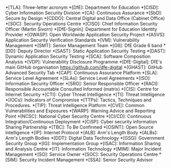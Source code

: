 *[TLA]: Three-letter acronym
*[DfE]: Department for Education
*[CISD]: Cyber Information Security Division
*[CA]: Continuous Assurance
*[SbD]: Secure by Design
*[CDDO]: Central Digital and Data Office (Cabinet Office)
*[SOC]: Security Operations Centre
*[CISO]: Chief Information Security Officer (Martin Sivorn)
*[DfE-SignIn]: Department for Education Identity Provider
*[OWASP]: Open Worldwide Application Security Project 
*[ASVS]: Application Security Verification Standards 
*[VM]: Vulnerability Management
*[SMT]: Senior Management Team
*[G6]: DfE Grade 6 band
*[DD]: Deputy Director
*[SAST]: Static Application Security Testing
*[DAST]: Dynamic Application Security Testing
*[SCA]: Software Composition Analysis
*[VDP]: Vulnerability Disclosure Programme
*[DfE-Digital]: DfE's main GitHub organisation https://github.com/dfe-digital
*[GHAST]: GitHub Advanced Security Tab
*[CAP]: Continuous Assurance Platform
*[SLA]: Service Level Agreement
*[SLAs]: Service Level Agreements
*[ISO]: Information Security Officer
*[SRO]: Senior Responsible Officer
*[RACI]: Responsible Accountable Consulted Informed (matrix)
*[CIS]: Centre for Internet Security
*[CTI]: Cyber Threat Intelligence 
*[TI]: Threat Intelligence 
*[IOCs]: Indicators of Compromise
*[TTPs]: Tactics, Techniques and Procedures.
*[TIP]: Threat Intelligence Platform
*[CVE]: Common Vulnerabilities and Exposures
*[WARP]: Warning Advice and Reporting Point
*[NCSC]: National Cyber Security Centre 
*[CI/CD]: Continuous Integration/Continuous Deployment
*[CiSP]: Cyber security information Sharing Partnership
*[TBC]: To Be Confirmed 
*[OSINT]: Open Source Intelligence
*[IP]: Internet Protocol
*[ALB]: Arm's Length Body
*[ALBs]: Arm's Length Bodies
*[DDT]: Digital Data Technology
*[GSG]: Government Security Group
*[IG]: Implementation Group
*[ISAC]: Information Sharing and Analysis Centre
*[IT]: Information Technology
*[MIM]: Major Incident Management
*[SO]: Service Owner
*[SOC]: Security Operations Centre
*[SIM]: Security Incident Management
*[SSA]: Senior Security Advisor




